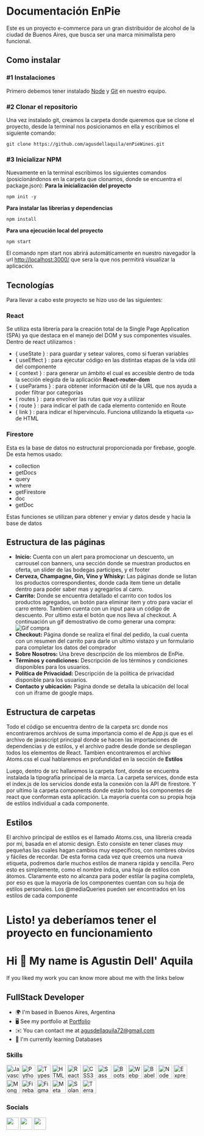 # Documentación EnPie
Este es un proyecto e-commerce para un gran distribuidor de alcohol de la ciudad de Buenos Aires, que busca ser una marca minimalista pero funcional.
## Como instalar
### #1 Instalaciones
Primero debemos tener instalado [Node](https://nodejs.org/es/) y [Git](https://git-scm.com/downloads) en nuestro equipo. 
### #2 Clonar el repositorio
Una vez instalado git,  creamos la carpeta donde queremos que se clone el proyecto, desde la terminal nos posicionamos en ella y escribimos el siguiente comando:

    git clone https://github.com/agusdellaquila/enPieWines.git

### #3 Inicializar NPM
Nuevamente en la terminal escribimos los siguientes comandos (posicionándonos en la carpeta que clonamos, donde se encuentra el package.json):
**Para la inicialización del proyecto**

    npm init -y

**Para instalar las librerías y dependencias**

    npm install

**Para una ejecución local del proyecto**

    npm start

El comando npm start nos abrirá automáticamente en nuestro navegador la url [http://localhost:3000/](http://localhost:3000/) que sera la que nos permitirá visualizar la aplicación.
## Tecnologías
Para llevar a cabo este proyecto se hizo uso de las siguientes:
### React
Se utiliza esta librería para la creación total de la Single Page Application (SPA) ya que destaca en el manejo del DOM y sus componentes visuales.
Dentro de react utilizamos : 
+ { useState } : para guardar y setear valores, como si fueran variables 
+ { useEffect } : para ejecutar código en las distintas etapas de la vida útil del componente
+ { context } : para generar un ámbito el cual es accesible dentro de toda la sección elegida de la aplicación
**React-router-dom**
+ { useParams } : para obtener información útil de la URL que nos ayuda a poder filtrar por categorías
+ { routes } : para envolver las rutas que voy a utilizar
+ { route } : para indicar el path de cada elemento contenido en Route 
+ { link } : para indicar el hipervínculo. Funciona utilizando la etiqueta `<a>` de HTML
 ### Firestore
 Esta es la base de datos no estructural proporcionada por firebase, google.
 De esta hemos usado: 
+   collection
+   getDocs
+   query
+  where
+  getFirestore
+  doc
+  getDoc

Estas funciones se utilizan para obtener y enviar y datos desde y hacia la base de datos
## Estructura de las páginas
+ **Inicio:** Cuenta con un alert para promocionar un descuento, un carrousel con banners, una sección donde se muestran productos en oferta, un slider de las bodegas participes, y el footer
+ **Cerveza, Champagne, Gin, Vino y Whisky:** Las páginas donde se listan los productos correspondientes, donde cada item tiene un detalle dentro para poder saber mas y agregarlos al carro.
+  **Carrito:** Donde se encuentra detallado el carrito con todos los productos agregados, un botón para eliminar item y otro para vaciar el carro entero. Tambien cuenta con un input para un código de descuento. Por ultimo esta el botón que nos lleva al checkout.
A continuación un gif demostrativo de como generar una compra:
![Gif compra](https://i.imgur.com/G2Zpv63.gif)
+ **Checkout:** Página donde se realiza el final del pedido, la cual cuenta con un resumen del carrito para darle un ultimo vistazo y un formulario para completar los datos del comprador
+ **Sobre Nosotros:** Una breve descripción de los miembros de EnPie.
+ **Términos y condiciones:** Descripción de los términos y condiciones disponibles para los usuarios.
+ **Política de Privacidad:** Descripción de la política de privacidad disponible para los usuarios.
+ **Contacto y ubicación:** Página donde se detalla la ubicación del local con un iframe de google maps.
 
## Estructura de carpetas
Todo el código se encuentra dentro de la carpeta src donde nos encontraremos archivos de suma importancia  como el de App.js que es el archivo de javascript principal donde se hacen las importaciones de dependencias y de estilos, y el archivo padre desde donde se despliegan todos los elementos de React.
Tambien encontraremos el archivo Atoms.css el cual hablaremos en profundidad en la sección de  **Estilos** 

Luego, dentro de src hallaremos la carpeta font, donde se encuentra instalada la tipografía principal de la marca. La carpeta services, donde esta el index.js de los servicios donde esta la conexión con la API de firestore. Y por ultimo la carpeta components donde están todos los componentes de react que conforman esta aplicación. La mayoría cuenta con su propia hoja de estilos individual a cada componente.
## Estilos
El archivo principal de estilos es el llamado Atoms.css, una librería creada por mi, basada en el atomic design. Esto consiste en tener clases muy pequeñas las cuales hagan cambios muy específicos, con nombres obvios y fáciles de recordar. De esta forma cada vez que creemos una nueva etiqueta, podremos darle muchos estilos de manera rápida y sencilla. Pero esto es simplemente, como el nombre indica, una hoja de estilos con átomos. Claramente esto no alcanza para poder estilar la pagina completa, por eso es que la mayoría de los componentes cuentan con su hoja de estilos personales. 
Los @mediaQueries pueden ser encontrados en los estilos de cada componente

# Listo! ya deberíamos tener el proyecto en funcionamiento

Hi 👋 My name is Agustin Dell' Aquila
=====================================
If you liked my work you can know more about me with the links below

FullStack Developer
-------------------
* 🌍  I'm based in Buenos Aires, Argentina
* 🖥️  See my portfolio at [Portfolio](http://agusdellaquila.github.io/acu-web-portfolio/)
* ✉️  You can contact me at [agusdellaquila72@gmail.com](mailto:agusdellaquila72@gmail.com)
* 🧠  I'm currently learning Databases
### Skills
<p align="left">
<a href="https://developer.mozilla.org/en-US/docs/Web/JavaScript" target="_blank" rel="noreferrer"><img src="https://raw.githubusercontent.com/danielcranney/readme-generator/main/public/icons/skills/javascript-colored.svg" width="36" height="36" alt="Javascript" /></a>
<a href="https://www.python.org/" target="_blank" rel="noreferrer"><img src="https://raw.githubusercontent.com/danielcranney/readme-generator/main/public/icons/skills/python-colored.svg" width="36" height="36" alt="Python" /></a>
<a href="https://www.typescriptlang.org/" target="_blank" rel="noreferrer"><img src="https://raw.githubusercontent.com/danielcranney/readme-generator/main/public/icons/skills/typescript-colored.svg" width="36" height="36" alt="Typescript" /></a>
<a href="https://developer.mozilla.org/en-US/docs/Glossary/HTML5" target="_blank" rel="noreferrer"><img src="https://raw.githubusercontent.com/danielcranney/readme-generator/main/public/icons/skills/html5-colored.svg" width="36" height="36" alt="HTML5" /></a>
<a href="https://reactjs.org/" target="_blank" rel="noreferrer"><img src="https://raw.githubusercontent.com/danielcranney/readme-generator/main/public/icons/skills/react-colored.svg" width="36" height="36" alt="React" /></a>
<a href="https://www.w3.org/TR/CSS/#css" target="_blank" rel="noreferrer"><img src="https://raw.githubusercontent.com/danielcranney/readme-generator/main/public/icons/skills/css3-colored.svg" width="36" height="36" alt="CSS3" /></a>
<a href="https://sass-lang.com/" target="_blank" rel="noreferrer"><img src="https://raw.githubusercontent.com/danielcranney/readme-generator/main/public/icons/skills/sass-colored.svg" width="36" height="36" alt="Sass" /></a>
<a href="https://getbootstrap.com/" target="_blank" rel="noreferrer"><img src="https://raw.githubusercontent.com/danielcranney/readme-generator/main/public/icons/skills/bootstrap-colored.svg" width="36" height="36" alt="Bootstrap" /></a>
<a href="https://webpack.js.org/" target="_blank" rel="noreferrer"><img src="https://raw.githubusercontent.com/danielcranney/readme-generator/main/public/icons/skills/webpack-colored.svg" width="36" height="36" alt="Webpack" /></a>
<a href="https://babeljs.io/" target="_blank" rel="noreferrer"><img src="https://raw.githubusercontent.com/danielcranney/readme-generator/main/public/icons/skills/babel-colored.svg" width="36" height="36" alt="Babel" /></a>
<a href="https://nodejs.org/en/" target="_blank" rel="noreferrer"><img src="https://raw.githubusercontent.com/danielcranney/readme-generator/main/public/icons/skills/nodejs-colored.svg" width="36" height="36" alt="NodeJS" /></a>
<a href="https://expressjs.com/" target="_blank" rel="noreferrer"><img src="https://raw.githubusercontent.com/danielcranney/readme-generator/main/public/icons/skills/express-colored.svg" width="36" height="36" alt="Express" /></a>
<a href="https://www.mongodb.com/" target="_blank" rel="noreferrer"><img src="https://raw.githubusercontent.com/danielcranney/readme-generator/main/public/icons/skills/mongodb-colored.svg" width="36" height="36" alt="MongoDB" /></a>
<a href="https://firebase.google.com/" target="_blank" rel="noreferrer"><img src="https://raw.githubusercontent.com/danielcranney/readme-generator/main/public/icons/skills/firebase-colored.svg" width="36" height="36" alt="Firebase" /></a>
<a href="https://www.figma.com/" target="_blank" rel="noreferrer"><img src="https://raw.githubusercontent.com/danielcranney/readme-generator/main/public/icons/skills/figma-colored.svg" width="36" height="36" alt="Figma" /></a>
<a href="https://metamask.io/" target="_blank" rel="noreferrer"><img src="https://raw.githubusercontent.com/danielcranney/readme-generator/main/public/icons/skills/metamask-colored.svg" width="36" height="36" alt="MetaMask" /></a>
<a href="https://solana.com/" target="_blank" rel="noreferrer"><img src="https://raw.githubusercontent.com/danielcranney/readme-generator/main/public/icons/skills/solana-colored.svg" width="36" height="36" alt="Solana" /></a>
<a href="https://www.terra.money/" target="_blank" rel="noreferrer"><img src="https://raw.githubusercontent.com/danielcranney/readme-generator/main/public/icons/skills/terra-colored.svg" width="36" height="36" alt="Terra" /></a>
</p>

### Socials
<p align="left"> <a href="https://www.github.com/agusdellaquila" target="_blank" rel="noreferrer"><img src="https://raw.githubusercontent.com/danielcranney/readme-generator/main/public/icons/socials/github.svg" width="32" height="32" /></a> <a href="https://www.linkedin.com/in/agustin-dell-aquila-a5b2451b2/" target="_blank" rel="noreferrer"><img src="https://raw.githubusercontent.com/danielcranney/readme-generator/main/public/icons/socials/linkedin.svg" width="32" height="32" /></a> <a href="https://www.twitter.com/acu__js" target="_blank" rel="noreferrer"><img src="https://raw.githubusercontent.com/danielcranney/readme-generator/main/public/icons/socials/twitter.svg" width="32" height="32" /></a></p>